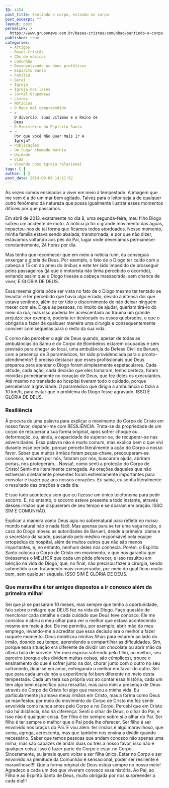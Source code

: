 ```yaml
---
ID: 4254
post_title: Sentindo o corpo, estando no corpo
post_excerpt: ""
layout: post
permalink: >
  https://www.gruponews.com.br/bases-cristas/comunhao/sentindo-o-corpo-estando-no-corpo
published: true
categories:
  - Artigos
  - Bases Cristãs
  - CDs de músicas
  - Comunhão
  - Desenvolvendo os dons proféticos
  - Espírito Santo
  - Família
  - Geral
  - Igreja
  - Igreja nos lares
  - Jornal GrupoNews
  - Livros
  - Notícias
  - O Deus mal compreendido
  - >
    O divórcio, suas vítimas e o Reino de
    Deus
  - O Ministério do Espírito Santo
  - >
    Por que Você Não Quer Mais Ir À
    Igreja?
  - Publicações
  - Um lugar chamado Nárnia
  - Unidade
  - Vida
  - Vivendo como igreja relacional
tags: [ ]
author: [ ]
post_date: 2014-09-09 14:11:52
---
```

Às vezes somos ensinados a viver em meio à tempestade. A imagem que me vem é a de um mar bem agitado. Talvez para o leitor seja a de qualquer outro fenômeno da natureza que possa igualmente ilustrar esses momentos difíceis por que passamos.

Em abril de 2013, exatamente no dia 8, uma segunda-feira, meu filho Diogo sofreu um acidente de moto. A notícia já foi o grande movimento das águas, impactou-nos de tal forma que ficamos todos atordoados. Nesse momento, minha família estava sendo abalada, transtornada, e por que não dizer, estávamos voltando aos pés do Pai, lugar onde deveríamos permanecer constantemente, 24 horas por dia.

Mas tenho que reconhecer que em meio à notícia ruim, eu conseguia enxergar a glória de Deus. Por exemplo, o fato de o Diogo ter caído com a cabeça a 15 cm do pneu do ônibus e este ter sido impedido de prosseguir pelos passageiros (já que o motorista não tinha percebido o ocorrido), evitando assim que o Diogo tivesse a cabeça massacrada, sem chance de viver, É GLÓRIA DE DEUS.

Essa mesma glória pôde ser vista no fato de o Diogo mesmo ter tentado se levantar e ter percebido que havia algo errado, devido à intensa dor que estava sentindo, além de ter tido o discernimento de não deixar ninguém mexer com ele. É que as pessoas, no intuito de ajudar, queriam tirá-lo do meio da rua, mas isso poderia ter acrescentado ao trauma um grande prejuízo: por exemplo, poderia ter deslocado os ossos quebrados, o que o obrigaria a fazer de qualquer maneira uma cirurgia e consequentemente conviver com sequelas para o resto da sua vida.

E como não perceber o agir de Deus quando, apesar de todas as ambulâncias do Samu e do Corpo de Bombeiros estarem ocupadas e sem previsão para chegar ao local, uma ambulância da Defesa Civil de Barueri, com a presença de 3 paramédicos, ter sido providenciada para o pronto-atendimento? É preciso destacar que esses profissionais que Deus preparou para atender o Diogo foram simplesmente espetaculares. Cada atitude, cada ação, cada decisão que eles tomaram, tenho certeza, foram movidas primeiramente no coração de Deus, que fez deles os executantes. Até mesmo no translado ao hospital tiveram todo o cuidado, porque perceberam a gravidade. O paramédico que dirigia a ambulância o fazia a 10 km/h, para evitar que o problema do Diogo fosse agravado. ISSO É GLÓRIA DE DEUS.
<h3>Resiliência</h3>
À procura de uma palavra para explicar o movimento do Corpo de Cristo em nosso favor, deparei-me com RESILIÊNCIA. Trata-se da propriedade de um corpo de recuperar a sua forma original, após sofrer choque ou deformação, ou, ainda, a capacidade de superar-se, de recuperar-se nas adversidades. Essa palavra não é muito comum, mas explica bem o que vivi durante esse período, porque percebi literalmente a ação do Corpo a nosso favor. Saber que muitos irmãos foram peças-chave, preocuparam-se conosco, andaram por nós, falaram por nós, buscaram ajuda, abriram portas, nos protegeram... Nossa!, como senti a proteção do Corpo de Cristo! Senti-me literalmente carregada. As orações daqueles que não estiveram diretamente presentes foram extremamente importantes para consolar e trazer paz aos nossos corações. Eu sabia, eu sentia literalmente o resultado das orações a cada dia.

E isso tudo aconteceu sem que eu fizesse um único telefonema para pedir socorro. E, no entanto, o socorro esteve presente a todo instante, através desses irmãos que dispuseram de seu tempo e se doaram em oração. ISSO SIM É COMUNHÃO.

Explicar a maneira como Deus agiu no sobrenatural para refletir no nosso mundo natural não é nada fácil. Mas apenas para se ter uma vaga noção, o caso do Diogo moveu as autoridades de Barueri, desde a primeira  dama e o secretário da saúde, passando pelo médico responsável pela equipe ortopédica do hospital, além de muitos outros que não são menos importantes, e, no entanto, nenhum deles nos conhecia. Porém, o Espírito Santo colocou o Corpo de Cristo em movimento, o que nos garantiu que tivéssemos o MELHOR que cada um pôde oferecer, e isso resultou em bênção na vida do Diogo, que, no final, não precisou fazer a cirurgia, sendo submetido a um tratamento mais conservador, por meio do qual ficou muito bem, sem qualquer sequela. ISSO SIM É GLÓRIA DE DEUS.
<h3>Que maravilha é ter amigos dispostos a ir conosco além da primeira milha!</h3>
Sei que já se passaram 10 meses, mas sempre que tenho a oportunidade, falo sobre o milagre que DEUS fez na vida do Diogo. Faço questão de mencionar cada detalhe e cada cuidado que Deus teve conosco. Ele me consolou e abriu o meu olhar para ver o melhor que estava acontecendo mesmo em meio à dor. Ele me permitiu, por exemplo, abrir mão do meu emprego, levando-me a acreditar que essa decisão era o melhor a fazer naquele momento. Deus mobilizou minhas filhas para estarem ao lado do irmão, doando seu tempo, aprendendo a compartilhar as dificuldades. Sim, porque essa situação era diferente de dividir um chocolate ou abrir mão da última bola de sorvete. Ver meu esposo sofrendo pelo filho, ou melhor, seu parceiro (porque eles dividem muitas coisas, são cúmplices), trouxe o ensinamento do que é sofrer junto na dor, chorar junto com o outro no seu sofrimento, doar-se em amor, entregando o melhor em favor do outro.
Sei que para cada um de nós a experiência foi bem diferente no meio desta tempestade. Cada um terá sua própria voz ao contar essa história, cada um tem algo bem específico para ressaltar, mas para mim a presença de Deus através do Corpo de Cristo foi algo que marcou a minha vida. Eu particularmente já amava meus irmãos em Cristo, mas a forma como Deus se manifestou por meio do movimento do Corpo de Cristo me fez sentir envolvida como nunca antes pelo Corpo e no Corpo. Percebi que em Cristo não há distância, não há diferença. Senti o olhar de Deus, o olhar do Pai, e isso não é qualquer coisa.
Ser filho é ter sempre sobre si o olhar do Pai. Ser filho é ter sempre o melhor que o Pai pode lhe oferecer. Ser filho é ser envolvido nos braços do Pai. E vou além: ter irmãos é algo maravilhoso, que soma, agrega, acrescenta, mas que também nos ensina a dividir quando necessário.
Saber que temos pessoas que andam conosco não apenas uma milha, mas são capazes de andar duas ou três a nosso favor, isso não é qualquer coisa. Isso é fazer parte do Corpo e estar no Corpo. Sinceramente, eu jamais quero voltar a ser filha única. Estar no Corpo e ser envolvido na plenitude da Comunhão é sensacional; poder ser resiliente é maravilhoso!!!!
Que a forma original de Deus esteja sempre no nosso meio!
Agradeço a cada um dos que viveram conosco essa história. Ao Pai, ao Filho e ao Espírito Santo de Deus, muito obrigada por nos surpreender a cada dia!!!